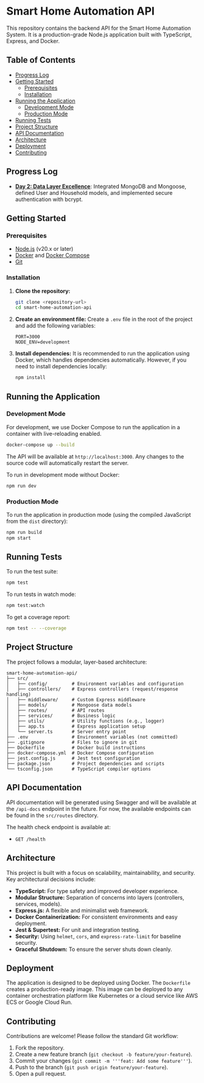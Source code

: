 # Smart Home Automation API

This repository contains the backend API for the Smart Home Automation System. It is a production-grade Node.js application built with TypeScript, Express, and Docker.

## Table of Contents

- [Progress Log](#progress-log)
- [Getting Started](#getting-started)
  - [Prerequisites](#prerequisites)
  - [Installation](#installation)
- [Running the Application](#running-the-application)
  - [Development Mode](#development-mode)
  - [Production Mode](#production-mode)
- [Running Tests](#running-tests)
- [Project Structure](#project-structure)
- [API Documentation](#api-documentation)
- [Architecture](#architecture)
- [Deployment](#deployment)
- [Contributing](#contributing)

## Progress Log

- [**Day 2: Data Layer Excellence**](docs/day-2.md): Integrated MongoDB and Mongoose, defined User and Household models, and implemented secure authentication with bcrypt.

## Getting Started

### Prerequisites

- [Node.js](https://nodejs.org/) (v20.x or later)
- [Docker](https://www.docker.com/) and [Docker Compose](https://docs.docker.com/compose/)
- [Git](https://git-scm.com/)

### Installation

1.  **Clone the repository:**
    ```bash
    git clone <repository-url>
    cd smart-home-automation-api
    ```

2.  **Create an environment file:**
    Create a `.env` file in the root of the project and add the following variables:
    ```env
    PORT=3000
    NODE_ENV=development
    ```

3.  **Install dependencies:**
    It is recommended to run the application using Docker, which handles dependencies automatically. However, if you need to install dependencies locally:
    ```bash
    npm install
    ```

## Running the Application

### Development Mode

For development, we use Docker Compose to run the application in a container with live-reloading enabled.

```bash
docker-compose up --build
```

The API will be available at `http://localhost:3000`. Any changes to the source code will automatically restart the server.

To run in development mode without Docker:
```bash
npm run dev
```

### Production Mode

To run the application in production mode (using the compiled JavaScript from the `dist` directory):

```bash
npm run build
npm start
```

## Running Tests

To run the test suite:

```bash
npm test
```

To run tests in watch mode:

```bash
npm test:watch
```

To get a coverage report:
```bash
npm test -- --coverage
```

## Project Structure

The project follows a modular, layer-based architecture:

```
smart-home-automation-api/
├── src/
│   ├── config/         # Environment variables and configuration
│   ├── controllers/    # Express controllers (request/response handling)
│   ├── middleware/     # Custom Express middleware
│   ├── models/         # Mongoose data models
│   ├── routes/         # API routes
│   ├── services/       # Business logic
│   ├── utils/          # Utility functions (e.g., logger)
│   ├── app.ts          # Express application setup
│   └── server.ts       # Server entry point
├── .env                # Environment variables (not committed)
├── .gitignore          # Files to ignore in git
├── Dockerfile          # Docker build instructions
├── docker-compose.yml  # Docker Compose configuration
├── jest.config.js      # Jest test configuration
├── package.json        # Project dependencies and scripts
└── tsconfig.json       # TypeScript compiler options
```

## API Documentation

API documentation will be generated using Swagger and will be available at the `/api-docs` endpoint in the future. For now, the available endpoints can be found in the `src/routes` directory.

The health check endpoint is available at:
- `GET /health`

## Architecture

This project is built with a focus on scalability, maintainability, and security. Key architectural decisions include:

- **TypeScript:** For type safety and improved developer experience.
- **Modular Structure:** Separation of concerns into layers (controllers, services, models).
- **Express.js:** A flexible and minimalist web framework.
- **Docker Containerization:** For consistent environments and easy deployment.
- **Jest & Supertest:** For unit and integration testing.
- **Security:** Using `helmet`, `cors`, and `express-rate-limit` for baseline security.
- **Graceful Shutdown:** To ensure the server shuts down cleanly.

## Deployment

The application is designed to be deployed using Docker. The `Dockerfile` creates a production-ready image. This image can be deployed to any container orchestration platform like Kubernetes or a cloud service like AWS ECS or Google Cloud Run.

## Contributing

Contributions are welcome! Please follow the standard Git workflow:

1.  Fork the repository.
2.  Create a new feature branch (`git checkout -b feature/your-feature`).
3.  Commit your changes (`git commit -m '''feat: Add some feature'''`).
4.  Push to the branch (`git push origin feature/your-feature`).
5.  Open a pull request.
